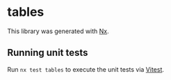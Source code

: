 # tables

This library was generated with [Nx](https://nx.dev).

## Running unit tests

Run `nx test tables` to execute the unit tests via [Vitest](https://vitest.dev/).
